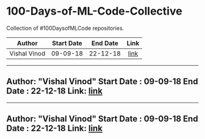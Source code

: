 # 100-Days-of-ML-Code-Collective
Collection of #100DaysofMLCode repositories. 


|      Author        | Start Date    |  End Date     |                           Link                           |
|:------------------:|:-------------:|:-------------:| :-------------------------------------------------------:|
| Vishal Vinod       | 09-09-18      | 22-12-18      | [link](https://github.com/Vishal-V/100-Days-of-ML-Code)  |

---
Author: "Vishal Vinod" 
Start Date : 09-09-18 
End Date : 22-12-18
Link: [link](https://github.com/Vishal-V/100-Days-of-ML-Code)
---

---
Author: "Vishal Vinod" 
Start Date : 09-09-18 
End Date : 22-12-18
Link: [link](https://github.com/Vishal-V/100-Days-of-ML-Code)
---
